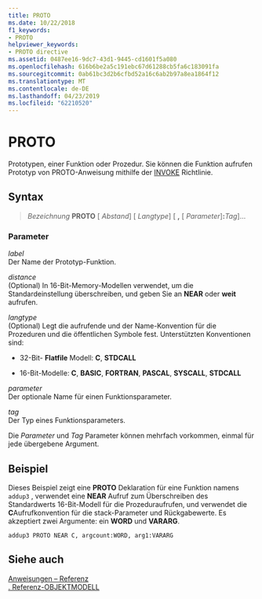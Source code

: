 ```yaml
---
title: PROTO
ms.date: 10/22/2018
f1_keywords:
- PROTO
helpviewer_keywords:
- PROTO directive
ms.assetid: 0487ee16-9dc7-43d1-9445-cd1601f5a080
ms.openlocfilehash: 616b6be2a5c191ebc67d61288cb5fa6c183091fa
ms.sourcegitcommit: 0ab61bc3d2b6cfbd52a16c6ab2b97a8ea1864f12
ms.translationtype: MT
ms.contentlocale: de-DE
ms.lasthandoff: 04/23/2019
ms.locfileid: "62210520"
---
```

# <a name="proto"></a>PROTO

Prototypen, einer Funktion oder Prozedur. Sie können die Funktion aufrufen Prototyp von PROTO-Anweisung mithilfe der [INVOKE](invoke.md) Richtlinie.

## <a name="syntax"></a>Syntax

> *Bezeichnung* **PROTO** \[ *Abstand*] \[ *Langtype*] \[ __,__ \[ *Parameter*]__:__*Tag*]...

### <a name="parameters"></a>Parameter

*label*<br/>
Der Name der Prototyp-Funktion.

*distance*<br/>
(Optional) In 16-Bit-Memory-Modellen verwendet, um die Standardeinstellung überschreiben, und geben Sie an **NEAR** oder **weit** aufrufen.

*langtype*<br/>
(Optional) Legt die aufrufende und der Name-Konvention für die Prozeduren und die öffentlichen Symbole fest. Unterstützten Konventionen sind:

- 32-Bit- **Flatfile** Modell: **C**, **STDCALL**

- 16-Bit-Modelle: **C**, **BASIC**, **FORTRAN**, **PASCAL**, **SYSCALL**, **STDCALL**

*parameter*<br/>
Der optionale Name für einen Funktionsparameter.

*tag*<br/>
Der Typ eines Funktionsparameters.

Die *Parameter* und *Tag* Parameter können mehrfach vorkommen, einmal für jede übergebene Argument.

## <a name="example"></a>Beispiel

Dieses Beispiel zeigt eine **PROTO** Deklaration für eine Funktion namens `addup3` , verwendet eine **NEAR** Aufruf zum Überschreiben des Standardwerts 16-Bit-Modell für die Prozeduraufrufen, und verwendet die **C**Aufrufkonvention für die stack-Parameter und Rückgabewerte. Es akzeptiert zwei Argumente: ein **WORD** und **VARARG**.

```MASM
addup3 PROTO NEAR C, argcount:WORD, arg1:VARARG
```

## <a name="see-also"></a>Siehe auch

[Anweisungen – Referenz](directives-reference.md)<br/>
[. Referenz-OBJEKTMODELL](dot-model.md)<br/>
